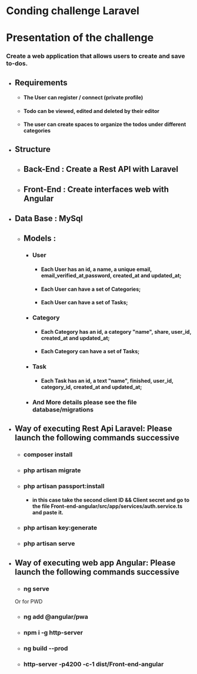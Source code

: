 # Conding challenge Laravel
# Presentation of the challenge
### Create a web application that allows users to create and save to-dos.
* ## Requirements
    * #### The User can register / connect (private profile)
    * #### Todo can be viewed, edited and deleted by their editor
    * #### The user can create spaces to organize the todos under different categories
* ## Structure
    * ## Back-End : Create a Rest API with Laravel 
    * ## Front-End : Create interfaces web with Angular
* ## Data Base : MySql
    * ## Models :
        * ### User
            * #### Each User has an id, a name, a unique email, email_verified_at,password, created_at and updated_at;
            * #### Each User can have a set of Categories;
            * #### Each User can have a set of Tasks;
        * ### Category
            * #### Each Category has an id, a category "name", share, user_id, created_at and updated_at;
            * #### Each Category can have a set of Tasks;
        * ### Task
            * #### Each Task has an id, a text "name", finished, user_id, category_id, created_at and updated_at;
        
        * ### And More details please see the file database/migrations
* ## Way of executing Rest Api Laravel: Please launch the following commands successive
    * ### composer install
    * ### php artisan migrate
    * ### php artisan passport:install
        * #### in this case take the second client ID && Client secret and go to the file Front-end-angular/src/app/services/auth.service.ts and paste it.
    * ### php artisan key:generate
    * ### php artisan serve

* ## Way of executing web app Angular: Please launch the following commands successive
    * ### ng serve 
     Or for PWD
    * ### ng add @angular/pwa
    * ### npm i -g http-server
    * ### ng build --prod
    * ### http-server -p4200 -c-1 dist/Front-end-angular